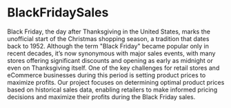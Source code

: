 # BlackFridaySales

Black Friday, the day after Thanksgiving in the United States, marks the unofficial start of the Christmas shopping season, a tradition that dates back to 1952. Although the term "Black Friday" became popular only in recent decades, it’s now synonymous with major sales events, with many stores offering significant discounts and opening as early as midnight or even on Thanksgiving itself. One of the key challenges for retail stores and eCommerce businesses during this period is setting product prices to maximize profits. Our project focuses on determining optimal product prices based on historical sales data, enabling retailers to make informed pricing decisions and maximize their profits during the Black Friday sales.
